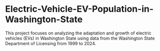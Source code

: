 # Electric-Vehicle-EV-Population-in-Washington-State
This project focuses on analyzing the adaptation and growth of electric vehicles (EVs) in Washington State using data from the Washington State Department of Licensing from 1999 to 2024.
